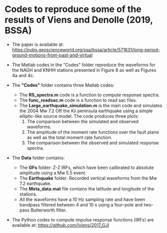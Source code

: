 # Codes to reproduce some of the results of Viens and Denolle (2019, BSSA)

* The paper is available at: https://pubs.geoscienceworld.org/ssa/bssa/article/571631/long-period-ground-motions-from-past-and-virtual

* The Matlab codes in the "Codes" folder reproduce the waveforms for the NAGH and KNHH stations presented in Figure 8 as well as Figures 4a and 4c.

* The **"Codes"** folder contains three Matlab codes: 
  - The **RS_spectra.m** code is a function to compute response spectra.
  - The **func_readsac.m** code is a function to read sac files. 
  - The **Large_earthquake_simulation.m** is the main code and simulates the 2004 Mw 7.2 Off the Kii peninsula earthquake using a simple elliptic-like source model. The code produces three plots: 
    1) The comparison between the simulated and observed waveforms. 
    2) The amplitude of the moment rate functions over the fault plane as well as the total moment rate function. 
    3) The comparison between the observed and simulated response spectra. 
  
* The **Data** folder contains: 
  - The **GFs** folder: Z-Z IRFs, which have been calibrated to absolute amplitude using a Mw 5.5 event.  
  - The **Earthquake** folder: Recorded vertical waveforms from the Mw 7.2 earthquake. 
  - The **Meta_data.mat** file contains the latitude and longitude of the stations. 
  - All the waveforms have a 10 Hz sampling rate and have been bandpass filtered between 4 and 10 s using a four-pole and two-pass Butterworth filter. 
  
* The Python codes to compute impulse response functions (IRFs) are available at: https://github.com/lviens/2017_GJI
